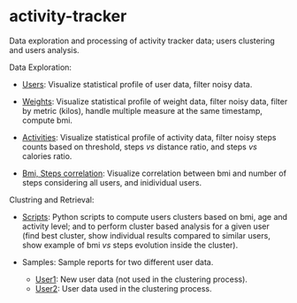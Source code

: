 # activity-tracker
Data exploration and processing of activity tracker data; users clustering and users analysis.

Data Exploration:
* [Users](http://htmlpreview.github.io/?https://github.com/renatalucia/activity-tracker/blob/master/data_exploration/users_filter.html): Visualize statistical profile of user data, filter noisy data.

* [Weights](http://htmlpreview.github.io/?https://github.com/renatalucia/activity-tracker/blob/master/data_exploration/weights_filter.html): Visualize statistical profile of weight data, filter noisy data, filter by metric (kilos), handle multiple measure at the same timestamp, compute bmi.

* [Activities](http://htmlpreview.github.io/?https://github.com/renatalucia/activity-tracker/blob/master/data_exploration/tracker_filter.html): Visualize statistical profile of activity data, filter noisy steps counts based on threshold, steps _vs_ distance ratio, and steps _vs_ calories ratio.

* [Bmi, Steps correlation](http://htmlpreview.github.io/?https://github.com/renatalucia/activity-tracker/blob/master/data_exploration/bmi_steps_correlation.html): Visualize correlation between bmi and number of steps considering all users, and inidividual users.



Clustring and Retrieval:
* [Scripts](http://htmlpreview.github.io/?https://github.com/renatalucia/activity-tracker/blob/master/clustering/users_clusters_visualize.html): Python scripts to compute users clusters based on bmi, age and activity level; and to perform cluster based analysis for a given user (find best cluster, show individual results compared to similar users, show example of bmi _vs_ steps evolution inside the cluster).

* Samples: Sample reports for two different user data.
	* [User1](https://github.com/renatalucia/activity-tracker/blob/master/clustering/report_1.pdf): New user data (not used in the clustering process).
	* [User2](https://github.com/renatalucia/activity-tracker/blob/master/clustering/report_2.pdf): User data used in the clustering process. 
